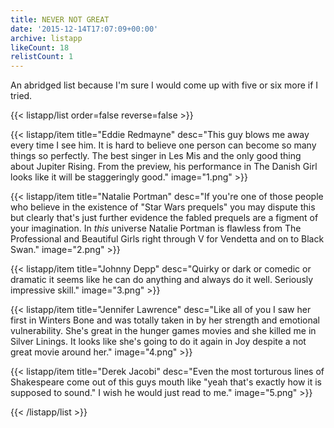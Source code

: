 ```yaml
---
title: NEVER NOT GREAT
date: '2015-12-14T17:07:09+00:00'
archive: listapp
likeCount: 18
relistCount: 1
---
```


An abridged list because I'm sure I would come up with five or six more if I tried.

{{< listapp/list order=false reverse=false >}}

   {{< listapp/item title="Eddie Redmayne"
      desc="This guy blows me away every time I see him. It is hard to believe one person can become so many things so perfectly. The best singer in Les Mis and the only good thing about Jupiter Rising. From the preview, his performance in The Danish Girl looks like it will be staggeringly good."
      image="1.png" >}}

   {{< listapp/item title="Natalie Portman"
      desc="If you're one of those people who believe in the existence of \"Star Wars prequels\" you may dispute this but clearly that's just further evidence the fabled prequels are a figment of your imagination. In *this* universe Natalie Portman is flawless from The Professional and Beautiful Girls right through V for Vendetta and on to Black Swan."
      image="2.png" >}}

   {{< listapp/item title="Johnny Depp"
      desc="Quirky or dark or comedic or dramatic it seems like he can do anything and always do it well. Seriously impressive skill."
      image="3.png" >}}

   {{< listapp/item title="Jennifer Lawrence"
      desc="Like all of you I saw her first in Winters Bone and was totally taken in by her strength and emotional vulnerability. She's great in the hunger games movies and she killed me in Silver Linings. It looks like she's going to do it again in Joy despite a not great movie around her."
      image="4.png" >}}

   {{< listapp/item title="Derek Jacobi"
      desc="Even the most torturous lines of Shakespeare come out of this guys mouth like \"yeah that's exactly how it is supposed to sound.\" I wish he would just read to me."
      image="5.png" >}}

{{< /listapp/list >}}

